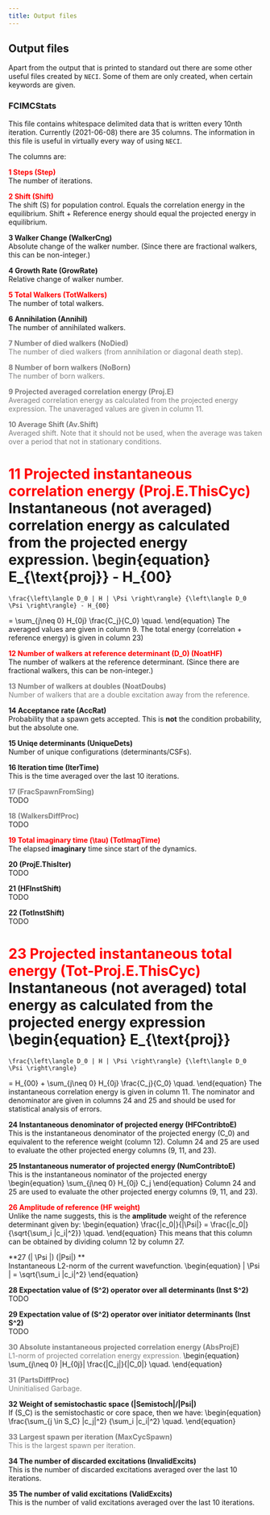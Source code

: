 ```yaml
---
title: Output files
---
```



## Output files

Apart from the output that is printed to standard out
  there are some other useful files created by `NECI`.
Some of them are only created, when certain keywords are given.

### FCIMCStats

This file contains whitespace delimited data that is written
  every 10nth iteration.
Currently (2021-06-08) there are 35 columns.
The information in this file is useful in virtually every way of using `NECI`.

The columns are:

<!-- #     16.IterTime 17.FracSpawnFromSing  18.WalkersDiffProc  19.TotImagTime  20.ProjE.ThisIter  21.HFInstShift  22.TotInstShift  23.Tot-Proj.E.ThisCyc   24.HFContribtoE  25.NumContribtoE 26.HF weight    27.|Psi|     28.Inst S^2 29.Inst S^2   30.AbsProjE   31.PartsDiffProc 32.|Semistoch|/|Psi|  33.MaxCycSpawn   34.InvalidExcits  35. ValidExcits    -->

**<span style="color: red">1 Steps (Step)</span>**<br>
The number of iterations.

**<span style="color: red">2 Shift (Shift)</span>**<br>
The shift \(S\) for population control. Equals the correlation
energy in the equilibrium.
Shift + Reference energy should equal the projected energy in equilibrium.

**3 Walker Change (WalkerCng)**<br>
Absolute change of the walker number.
(Since there are fractional walkers, this can be non-integer.)

**4 Growth Rate (GrowRate)**<br>
Relative change of walker number.

**<span style="color: red">5 Total Walkers (TotWalkers)</span>**<br>
The number of total walkers.

**6 Annihilation (Annihil)**<br>
The number of annihilated walkers.

**<span style="color: gray">7 Number of died walkers (NoDied)</span>**<br>
<span style="color: gray">The number of died walkers (from annihilation or diagonal death step).</span>

**<span style="color: gray">8 Number of born walkers (NoBorn)</span>**<br>
<span style="color: gray">The number of born walkers.</span>

**<span style="color: gray">9 Projected averaged correlation energy (Proj.E)</span>**<br>
<span style="color: gray">Averaged correlation energy as calculated from the projected energy expression.  The unaveraged values are given in column 11.</span>

**<span style="color: gray">10 Average Shift (Av.Shift)</span>**<br>
<span style="color: gray">Averaged shift.  Note that it should not be used, when the average was taken over a period that not in stationary conditions.</span>


**<span style="color: red">11 Projected instantaneous correlation energy (Proj.E.ThisCyc)</span>**<br>
Instantaneous (not averaged) correlation energy as calculated
from the projected energy expression.
\begin{equation}
    E_{\text{proj}} - H_{00}
  =
    \frac{\left\langle D_0 | H | \Psi \right\rangle} {\left\langle D_0  \Psi \right\rangle} - H_{00}
  =
    \sum_{j\neq 0} H_{0j} \frac{C_j}{C_0} \quad.
\end{equation}
The averaged values are given in column 9.
The total energy (correlation + reference energy) is given in column 23)

**<span style="color: red">12 Number of walkers at reference determinant \(D_0\) (NoatHF)</span>**<br>
The number of walkers at the reference determinant.
(Since there are fractional walkers, this can be non-integer.)

<!-- Unimportant -->
**<span style="color: gray">13 Number of walkers at doubles (NoatDoubs)</span>**<br>
<span style="color: gray">Number of walkers that are a double excitation away from the reference.</span>

**14 Acceptance rate (AccRat)**<br>
Probability that a spawn gets accepted.
This is **not** the condition probability, but the absolute one.

**15 Uniqe determinants (UniqueDets)**<br>
Number of unique configurations (determinants/CSFs).

**16 Iteration time (IterTime)**<br>
This is the time averaged over the last 10 iterations.

<!-- Unimportant -->
**<span style="color: gray">17 (FracSpawnFromSing)</span>**<br>
TODO

<!-- Unimportant -->
**<span style="color: gray">18 (WalkersDiffProc)</span>**<br>
TODO

**<span style="color: red">19 Total imaginary time \(\tau\) (TotImagTime)</span>**<br>
The elapsed **imaginary** time since start of the dynamics.

<!-- Confirm -->
<!-- Broken -->
**20 (ProjE.ThisIter)**<br>
TODO

<!-- Unimportant -->
**21 (HFInstShift)**<br>
TODO
<!-- Ask Khaldoon -->

<!-- Unimportant -->
**22 (TotInstShift)**<br>
TODO
<!-- Ask Khaldoon -->

**<span style="color: red">23 Projected instantaneous total energy (Tot-Proj.E.ThisCyc)</span>**<br>
Instantaneous (not averaged) total energy as calculated
from the projected energy expression
\begin{equation}
    E_{\text{proj}}
  =
    \frac{\left\langle D_0 | H | \Psi \right\rangle} {\left\langle D_0  \Psi \right\rangle}
  =
    H_{00} + \sum_{j\neq 0} H_{0j} \frac{C_j}{C_0} \quad.
\end{equation}
The instantaneous correlation energy is given in column 11.
The nominator and denominator are given in columns 24 and 25 and should be
used for statistical analysis of errors.

**24 Instantaneous denominator of projected energy (HFContribtoE)**<br>
This is the instantaneous denominator of the projected energy \(C_0\)
  and equivalent to the reference weight (column 12).
Column 24 and 25 are used to evaluate the other projected energy columns
  (9, 11, and 23).

**25 Instantaneous numerator of projected energy (NumContribtoE)**<br>
This is the instantaneous nominator of the projected energy
  \begin{equation}
    \sum_{j\neq 0} H_{0j} C_j
  \end{equation}
Column 24 and 25 are used to evaluate the other projected energy columns
  (9, 11, and 23).


<!-- Confirm -->
**<span style="color: red">26 Amplitude of reference (HF weight)</span>**<br>
Unlike the name suggests, this is the **amplitude** weight of the reference determinant
  given by:
  \begin{equation}
      \frac{|c_0|}{|\Psi|}
    =
      \frac{|c_0|}{\sqrt{\sum_i |c_i|^2}}
    \quad.
  \end{equation}
This means that this column can be obtained by dividing column 12 by column 27.

**27 \(| \Psi |\) (|Psi|) **<br>
Instantaneous L2-norm of the current wavefunction.
\begin{equation}
  | \Psi | = \sqrt{\sum_i |c_i|^2}
\end{equation}

<!-- Broken  -->
<!-- Confirm -->
**28 Expectation value of \(S^2\) operator over all determinants (Inst S^2)**<br>
TODO

<!-- Broken  -->
<!-- Confirm -->
**29 Expectation value of \(S^2\) operator over initiator determinants (Inst S^2)**<br>
TODO

<!-- Unimportant -->
<!-- Confirm -->
**<span style="color: gray">30 Absolute instantaneous projected correlation energy (AbsProjE)</span>**<br>
<span style="color: gray">L1-norm of projected correlation energy expression.</span>
\begin{equation}
  \sum_{j\neq 0} |H_{0j}| \frac{|C_j|}{|C_0|} \quad.
\end{equation}

<!-- Unimportant -->
<!-- Uninitialised Garbage -->
**<span style="color: gray">31 (PartsDiffProc)</span>**<br>
<span style="color: gray">Uninitialised Garbage.</span>

**32 Weight of semistochastic space (|Semistoch|/|Psi|)**<br>
If \(S_C\) is the semistochastic or core space, then we have:
\begin{equation}
  \frac{\sum_{j \in S_C} |c_j|^2} {\sum_i |c_i|^2} \quad.
\end{equation}

<!-- Unimportant -->
**<span style="color: gray">33 Largest spawn per iteration (MaxCycSpawn)</span>**<br>
<span style="color: gray">This is the largest spawn per iteration.</span>

**34 The number of discarded excitations (InvalidExcits)**<br>
This is the number of discarded excitations averaged over the last 10 iterations.

**35 The number of valid excitations (ValidExcits)**<br>
This is the number of valid excitations averaged over the last 10 iterations.
